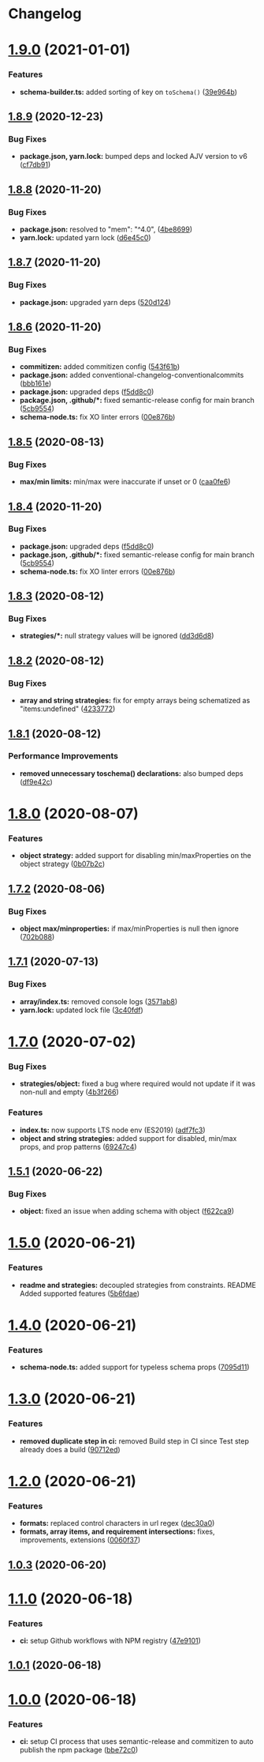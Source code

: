 # Changelog

# [1.9.0](https://github.com/ryparker/schematized/compare/v1.8.9...v1.9.0) (2021-01-01)


### Features

* **schema-builder.ts:** added sorting of key on `toSchema()` ([39e964b](https://github.com/ryparker/schematized/commit/39e964b32196418eb6a0dc89b0c78c75c59eb8d8))

## [1.8.9](https://github.com/ryparker/schematized/compare/v1.8.8...v1.8.9) (2020-12-23)


### Bug Fixes

* **package.json, yarn.lock:** bumped deps and locked AJV version to v6 ([cf7db91](https://github.com/ryparker/schematized/commit/cf7db916db26d03d9bb02d1bd8b0efa622bd0165))

## [1.8.8](https://github.com/ryparker/schematized/compare/v1.8.7...v1.8.8) (2020-11-20)


### Bug Fixes

* **package.json:** resolved to "mem": "^4.0", ([4be8699](https://github.com/ryparker/schematized/commit/4be8699f8193836b686222c67cea7fd6688aa551))
* **yarn.lock:** updated yarn lock ([d6e45c0](https://github.com/ryparker/schematized/commit/d6e45c06d5040084700c62a5c1f1d3b2c55ef330))

## [1.8.7](https://github.com/ryparker/schematized/compare/v1.8.6...v1.8.7) (2020-11-20)


### Bug Fixes

* **package.json:** upgraded yarn deps ([520d124](https://github.com/ryparker/schematized/commit/520d124b7f0d94da3bc5cea7278625b2b1a35f60))

## [1.8.6](https://github.com/ryparker/schematized/compare/v1.8.5...v1.8.6) (2020-11-20)


### Bug Fixes

* **commitizen:** added commitizen config ([543f61b](https://github.com/ryparker/schematized/commit/543f61b786c032be68ef10541b33dbe69c50757e))
* **package.json:** added conventional-changelog-conventionalcommits ([bbb161e](https://github.com/ryparker/schematized/commit/bbb161edc79bbd00f1a1b21912334e21ea01f62c))
* **package.json:** upgraded deps ([f5dd8c0](https://github.com/ryparker/schematized/commit/f5dd8c0deffb4cc1b2441af92d192f29647c036f))
* **package.json, .github/*:** fixed semantic-release config for main branch ([5cb9554](https://github.com/ryparker/schematized/commit/5cb9554c1f7d1bbe4e5464e0c8eed8c901e34dcc))
* **schema-node.ts:** fix XO linter errors ([00e876b](https://github.com/ryparker/schematized/commit/00e876b0b041ed029feb0e7c8d34a780f9c29a96))

## [1.8.5](https://github.com/ryparker/schematized/compare/v1.8.4...v1.8.5) (2020-08-13)


### Bug Fixes

* **max/min limits:** min/max were inaccurate if unset or 0 ([caa0fe6](https://github.com/ryparker/schematized/commit/caa0fe6d84f3e19cb248b8cc39fa612ed9ab4975))



## [1.8.4](https://github.com/ryparker/schematized/compare/v1.8.5...v1.8.4) (2020-11-20)


### Bug Fixes

* **package.json:** upgraded deps ([f5dd8c0](https://github.com/ryparker/schematized/commit/f5dd8c0deffb4cc1b2441af92d192f29647c036f))
* **package.json, .github/*:** fixed semantic-release config for main branch ([5cb9554](https://github.com/ryparker/schematized/commit/5cb9554c1f7d1bbe4e5464e0c8eed8c901e34dcc))
* **schema-node.ts:** fix XO linter errors ([00e876b](https://github.com/ryparker/schematized/commit/00e876b0b041ed029feb0e7c8d34a780f9c29a96))


## [1.8.3](https://github.com/ryparker/schematized/compare/v1.8.2...v1.8.3) (2020-08-12)


### Bug Fixes

* **strategies/*:** null strategy values will be ignored ([dd3d6d8](https://github.com/ryparker/schematized/commit/dd3d6d8a42fcd852aab30a4f6be921fc4173d578))



## [1.8.2](https://github.com/ryparker/schematized/compare/v1.8.1...v1.8.2) (2020-08-12)


### Bug Fixes

* **array and string strategies:** fix for empty arrays being schematized as "items:undefined" ([4233772](https://github.com/ryparker/schematized/commit/423377238004ca764bc8b83d17e500948561c17c))



## [1.8.1](https://github.com/ryparker/schematized/compare/v1.8.0...v1.8.1) (2020-08-12)


### Performance Improvements

* **removed unnecessary toschema() declarations:** also bumped deps ([df9e42c](https://github.com/ryparker/schematized/commit/df9e42cad39bc95c3cbe175a34a6e35245cf351e))



# [1.8.0](https://github.com/ryparker/schematized/compare/v1.7.2...v1.8.0) (2020-08-07)


### Features

* **object strategy:** added support for disabling min/maxProperties on the object strategy ([0b07b2c](https://github.com/ryparker/schematized/commit/0b07b2c2b5bca90a35662822bead48dc954e1ad0))



## [1.7.2](https://github.com/ryparker/schematized/compare/v1.7.1...v1.7.2) (2020-08-06)


### Bug Fixes

* **object max/minproperties:** if max/minProperties is null then ignore ([702b088](https://github.com/ryparker/schematized/commit/702b0889d4fbff1109d58cb8c092ea7b8a76d818))



## [1.7.1](https://github.com/ryparker/schematized/compare/v1.7.0...v1.7.1) (2020-07-13)


### Bug Fixes

* **array/index.ts:** removed console logs ([3571ab8](https://github.com/ryparker/schematized/commit/3571ab870f18926568982538bada06a286653cd6))
* **yarn.lock:** updated lock file ([3c40fdf](https://github.com/ryparker/schematized/commit/3c40fdfa737c082371fc2d854b3d69977e667584))



# [1.7.0](https://github.com/ryparker/schematized/compare/v1.6.0...v1.7.0) (2020-07-02)


### Bug Fixes

* **strategies/object:** fixed a bug where required would not update if it was non-null and empty ([4b3f266](https://github.com/ryparker/schematized/commit/4b3f266ffc64b5292387f25db28d5e0390fe0034))


### Features

* **index.ts:** now supports LTS node env (ES2019) ([adf7fc3](https://github.com/ryparker/schematized/commit/adf7fc346dea01bd5d263d32bca59646dbbed677))
* **object and string strategies:** added support for disabled, min/max props, and prop patterns ([69247c4](https://github.com/ryparker/schematized/commit/69247c44c2a047bf154285c5d4e58f6b623190ea))



## [1.5.1](https://github.com/ryparker/schematized/compare/v1.5.0...v1.5.1) (2020-06-22)


### Bug Fixes

* **object:** fixed an issue when adding schema with object ([f622ca9](https://github.com/ryparker/schematized/commit/f622ca91b889d6c6fbb7a7701fc5819650b38b6f))



# [1.5.0](https://github.com/ryparker/schematized/compare/v1.4.0...v1.5.0) (2020-06-21)


### Features

* **readme and strategies:** decoupled strategies from constraints. README Added supported features ([5b6fdae](https://github.com/ryparker/schematized/commit/5b6fdae3bbf538324010647887da177da78cf087))



# [1.4.0](https://github.com/ryparker/schematized/compare/v1.3.0...v1.4.0) (2020-06-21)


### Features

* **schema-node.ts:** added support for typeless schema props ([7095d11](https://github.com/ryparker/schematized/commit/7095d1146d2be68e1dcdc4f7a3323cf1c9d4ca08))



# [1.3.0](https://github.com/ryparker/schematized/compare/v1.2.0...v1.3.0) (2020-06-21)


### Features

* **removed duplicate step in ci:** removed Build step in CI since Test step already does a build ([90712ed](https://github.com/ryparker/schematized/commit/90712ed2de31e41e497b0f8e48c3905f4a2fcf67))



# [1.2.0](https://github.com/ryparker/schematized/compare/v1.0.3...v1.2.0) (2020-06-21)


### Features

* **formats:** replaced control characters in url regex ([dec30a0](https://github.com/ryparker/schematized/commit/dec30a0cc24c22ddabcd966175f9c21a0764960d))
* **formats, array items, and requirement intersections:** fixes, improvements, extensions ([0060f37](https://github.com/ryparker/schematized/commit/0060f372c8b3d2881c278774a47c2a3dd822de97))



## [1.0.3](https://github.com/ryparker/schematized/compare/v1.1.0...v1.0.3) (2020-06-20)



# [1.1.0](https://github.com/ryparker/schematized/compare/v1.0.1...v1.1.0) (2020-06-18)


### Features

* **ci:** setup Github workflows with NPM registry ([47e9101](https://github.com/ryparker/schematized/commit/47e910188c36f0c100decfe148c8f5ec8b01b866))



## [1.0.1](https://github.com/ryparker/schematized/compare/v1.0.0...v1.0.1) (2020-06-18)



# [1.0.0](https://github.com/ryparker/schematized/compare/bbe72c0af5b95cb23675cac51e9d0b60cddd3941...v1.0.0) (2020-06-18)


### Features

* **ci:** setup CI process that uses semantic-release and commitizen to auto publish the npm package ([bbe72c0](https://github.com/ryparker/schematized/commit/bbe72c0af5b95cb23675cac51e9d0b60cddd3941))
